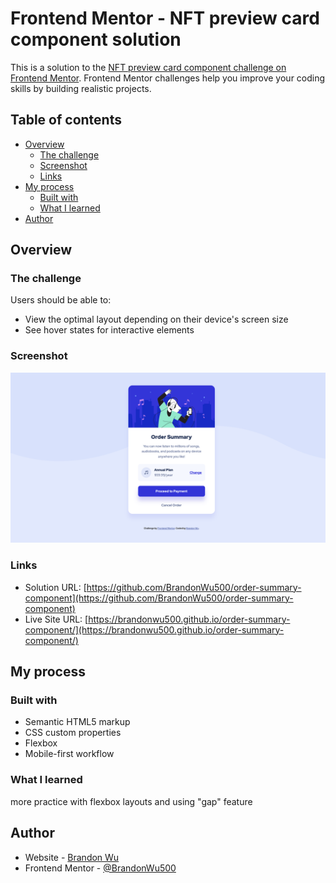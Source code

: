 # Frontend Mentor - NFT preview card component solution

This is a solution to the [NFT preview card component challenge on Frontend Mentor](https://www.frontendmentor.io/challenges/nft-preview-card-component-SbdUL_w0U). Frontend Mentor challenges help you improve your coding skills by building realistic projects.

## Table of contents

- [Overview](#overview)
  - [The challenge](#the-challenge)
  - [Screenshot](#screenshot)
  - [Links](#links)
- [My process](#my-process)
  - [Built with](#built-with)
  - [What I learned](#what-i-learned)
- [Author](#author)

## Overview

### The challenge

Users should be able to:

- View the optimal layout depending on their device's screen size
- See hover states for interactive elements

### Screenshot

![](./screenshot-1.png)

### Links

- Solution URL: [https://github.com/BrandonWu500/order-summary-component](https://github.com/BrandonWu500/order-summary-component)
- Live Site URL: [https://brandonwu500.github.io/order-summary-component/](https://brandonwu500.github.io/order-summary-component/)

## My process

### Built with

- Semantic HTML5 markup
- CSS custom properties
- Flexbox
- Mobile-first workflow

### What I learned

more practice with flexbox layouts and using "gap" feature

## Author

- Website - [Brandon Wu](https://github.com/BrandonWu500)
- Frontend Mentor - [@BrandonWu500](https://www.frontendmentor.io/profile/BrandonWu500)
